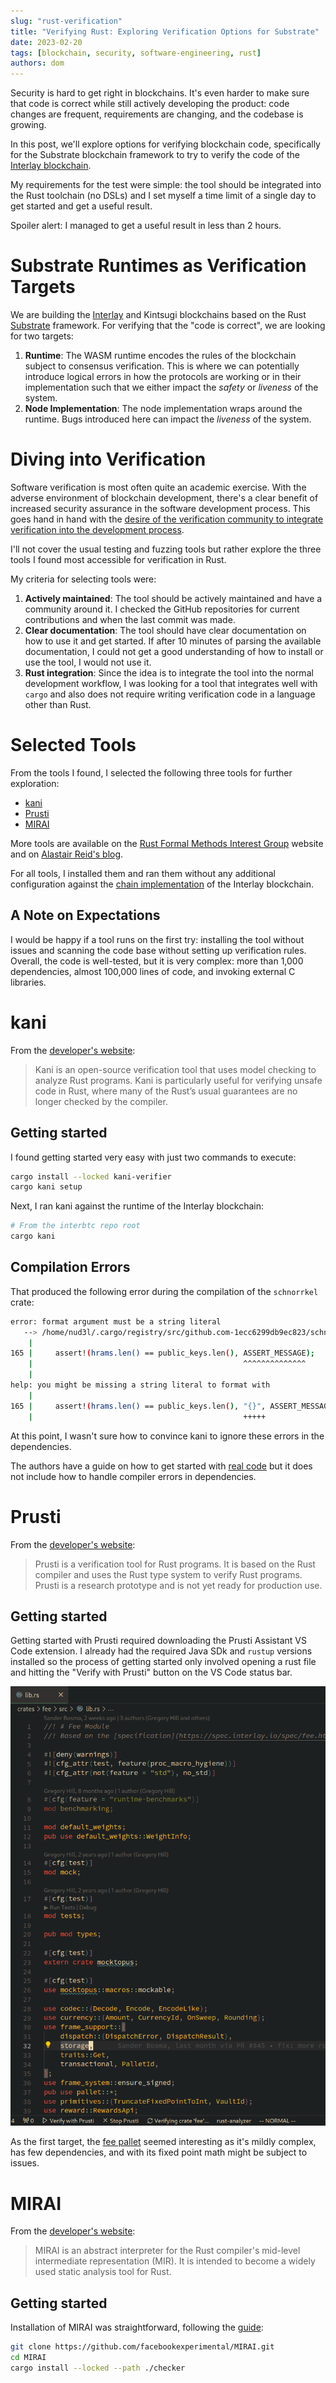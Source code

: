 ```yaml
---
slug: "rust-verification"
title: "Verifying Rust: Exploring Verification Options for Substrate"
date: 2023-02-20
tags: [blockchain, security, software-engineering, rust]
authors: dom
---
```


Security is hard to get right in blockchains. It's even harder to make sure that code is correct while still actively developing the product: code changes are frequent, requirements are changing, and the codebase is growing.

In this post, we'll explore options for verifying blockchain code, specifically for the Substrate blockchain framework to try to verify the code of the [Interlay blockchain](https://www.github.com/interlay/interbtc). 

My requirements for the test were simple: the tool should be integrated into the Rust toolchain (no DSLs) and I set myself a time limit of a single day to get started and get a useful result.

Spoiler alert: I managed to get a useful result in less than 2 hours.

# Substrate Runtimes as Verification Targets

We are building the [Interlay](https://interlay.io) and Kintsugi blockchains based on the Rust [Substrate](https://substrate.dev) framework.
For verifying that the "code is correct", we are looking for two targets:

1. **Runtime**: The WASM runtime encodes the rules of the blockchain subject to consensus verification. This is where we can potentially introduce logical errors in how the protocols are working or in their implementation such that we either impact the *safety* or *liveness* of the system.
2. **Node Implementation**: The node implementation wraps around the runtime. Bugs introduced here can impact the *liveness* of the system.

# Diving into Verification

Software verification is most often quite an academic exercise. With the adverse environment of blockchain development, there's a clear benefit of increased security assurance in the software development process.
This goes hand in hand with the [desire of the verification community to integrate verification into the development process](https://alastairreid.github.io/papers/HATRA_20/).

I'll not cover the usual testing and fuzzing tools but rather explore the three tools I found most accessible for verification in Rust.

My criteria for selecting tools were:

1. **Actively maintained**: The tool should be actively maintained and have a community around it. I checked the GitHub repositories for current contributions and when the last commit was made.
2. **Clear documentation**: The tool should have clear documentation on how to use it and get started. If after 10 minutes of parsing the available documentation, I could not get a good understanding of how to install or use the tool, I would not use it.
3. **Rust integration**: Since the idea is to integrate the tool into the normal development workflow, I was looking for a tool that integrates well with `cargo` and also does not require writing verification code in a language other than Rust.

# Selected Tools

From the tools I found, I selected the following three tools for further exploration:

- [kani](https://github.com/model-checking/kani)
- [Prusti](https://viperproject.github.io/prusti-dev/)
- [MIRAI](https://github.com/facebookexperimental/MIRAI)

More tools are available on the [Rust Formal Methods Interest Group](https://rust-formal-methods.github.io/tools.html) website and on [Alastair Reid's blog](https://alastairreid.github.io/automatic-rust-verification-tools-2021/).

For all tools, I installed them and ran them without any additional configuration against the [chain implementation](https://github.com/interlay/interbtc) of the Interlay blockchain.

## A Note on Expectations

I would be happy if a tool runs on the first try: installing the tool without issues and scanning the code base without setting up verification rules. Overall, the code is well-tested, but it is very complex: more than 1,000 dependencies, almost 100,000 lines of code, and invoking external C libraries.

# kani

From the [developer's website](https://model-checking.github.io/kani/getting-started.html):

> Kani is an open-source verification tool that uses model checking to analyze Rust programs. Kani is particularly useful for verifying unsafe code in Rust, where many of the Rust’s usual guarantees are no longer checked by the compiler.

## Getting started

I found getting started very easy with just two commands to execute:

```bash
cargo install --locked kani-verifier
cargo kani setup
```

Next, I ran kani against the runtime of the Interlay blockchain:

```bash
# From the interbtc repo root
cargo kani
```

## Compilation Errors

That produced the following error during the compilation of the `schnorrkel` crate:

```bash
error: format argument must be a string literal
   --> /home/nud3l/.cargo/registry/src/github.com-1ecc6299db9ec823/schnorrkel-0.9.1/src/batch.rs:165:47
    |
165 |     assert!(hrams.len() == public_keys.len(), ASSERT_MESSAGE);
    |                                               ^^^^^^^^^^^^^^
    |
help: you might be missing a string literal to format with
    |
165 |     assert!(hrams.len() == public_keys.len(), "{}", ASSERT_MESSAGE);
    |                                               +++++

```

At this point, I wasn't sure how to convince kani to ignore these errors in the dependencies.

The authors have a guide on how to get started with [real code](https://model-checking.github.io/kani/tutorial-real-code.html) but it does not include how to handle compiler errors in dependencies.

# Prusti

From the [developer's website](https://viperproject.github.io/prusti-dev/):

> Prusti is a verification tool for Rust programs. It is based on the Rust compiler and uses the Rust type system to verify Rust programs. Prusti is a research prototype and is not yet ready for production use.

## Getting started

Getting started with Prusti required downloading the Prusti Assistant VS Code extension.
I already had the required Java SDk and `rustup` versions installed so the process of getting started only involved opening a rust file and hitting the "Verify with Prusti" button on the VS Code status bar.

![Prusti](prusti.png)

As the first target, the [fee pallet](https://github.com/interlay/interbtc/blob/master/crates/fee/src/lib.rs) seemed interesting as it's mildly complex, has few dependencies, and with its fixed point math might be subject to issues.

# MIRAI

From the [developer's website](https://github.com/facebookexperimental/MIRAI):

> MIRAI is an abstract interpreter for the Rust compiler's mid-level intermediate representation (MIR). It is intended to become a widely used static analysis tool for Rust.

## Getting started

Installation of MIRAI was straightforward, following the [guide](https://github.com/facebookexperimental/MIRAI/blob/main/documentation/InstallationGuide.md):

```bash
git clone https://github.com/facebookexperimental/MIRAI.git
cd MIRAI
cargo install --locked --path ./checker
```

